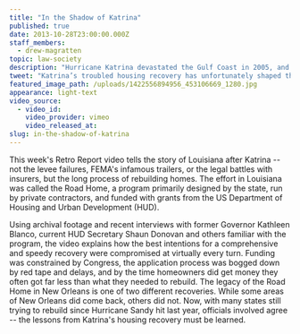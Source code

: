 ```yaml
---
title: "In the Shadow of Katrina"
published: true
date: 2013-10-28T23:00:00.000Z
staff_members:
  - drew-magratten
topic: law-society
description: "Hurricane Katrina devastated the Gulf Coast in 2005, and Louisiana’s troubled housing recovery has shaped the response to every major disaster since, including Hurricane Sandy."
tweet: "Katrina’s troubled housing recovery has unfortunately shaped the response to major disasters since:"
featured_image_path: /uploads/1422556894956_453106669_1280.jpg
appearance: light-text
video_source:
  - video_id:
    video_provider: vimeo
    video_released_at:
slug: in-the-shadow-of-katrina
---
```


This week's Retro Report video tells the story of Louisiana after Katrina -- not the levee failures, FEMA's infamous trailers, or the legal battles with insurers, but the long process of rebuilding homes. The effort in Louisiana was called the Road Home, a program primarily designed by the state, run by private contractors, and funded with grants from the US Department of Housing and Urban Development (HUD).

Using archival footage and recent interviews with former Governor Kathleen Blanco, current HUD Secretary Shaun Donovan and others familiar with the program, the video explains how the best intentions for a comprehensive and speedy recovery were compromised at virtually every turn. Funding was constrained by Congress, the application process was bogged down by red tape and delays, and by the time homeowners did get money they often got far less than what they needed to rebuild. The legacy of the Road Home in New Orleans is one of two different recoveries. While some areas of New Orleans did come back, others did not. Now, with many states still trying to rebuild since Hurricane Sandy hit last year, officials involved agree -- the lessons from Katrina's housing recovery must be learned.

